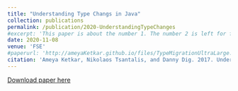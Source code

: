 ```yaml
---
title: "Understanding Type Changs in Java"
collection: publications
permalink: /publication/2020-UnderstandingTypeChanges
#excerpt: 'This paper is about the number 1. The number 2 is left for future work.'
date: 2020-11-08
venue: 'FSE'
#paperurl: 'http://ameyaKetkar.github.io/files/TypeMigrationUltraLarge.pdf'
citation: 'Ameya Ketkar, Nikolaos Tsantalis, and Danny Dig. 2017. Understanding Type Changs in Java. FSE-2020. DOI: 10.1145/3368089.3409725'
---
```

[Download paper here](http://ameyaketkar.github.io/files//TypeMigrationLargeScaleSRC.pdf)